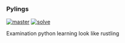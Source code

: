 ### Pylings

[![master](https://github.com/magiskboy/pylings/workflows/ci/badge.svg)](https://github.com/magiskboy/pylings/actions?query=workflow%3Aci)
[![solve](https://github.com/magiskboy/pylings/workflows/ci-solve/badge.svg)](https://github.com/magiskboy/pylings/actions?query=workflow%3Aci-solve)

Examination python learning look like rustling
